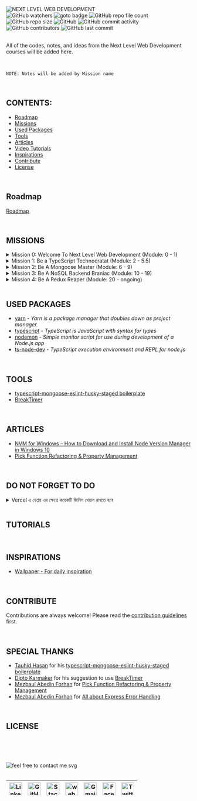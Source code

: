 <img loading="lazy" src="https://readme-typing-svg.demolab.com?font=Poppins&weight=700&size=24&duration=1&pause=1&color=EB008B&center=true&vCenter=true&repeat=false&width=370&height=40&lines=NEXT+LEVEL+WEB+DEVELOPMENT" alt="NEXT LEVEL WEB DEVELOPMENT" />

<!-- repository summary badges start -->
<div>
    <img alt="GitHub watchers" src="https://img.shields.io/github/watchers/montasim/Next-Level-Web-Development?&labelColor=EB008B&color=00B8B5">
    <img alt="goto badge" src="https://img.shields.io/github/search/montasim/Next-Level-Web-Development/goto?&labelColor=EB008B&color=00B8B5">
    <img alt="GitHub repo file count" src="https://img.shields.io/github/directory-file-count/montasim/Next-Level-Web-Development?&labelColor=EB008B&color=00B8B5">
    <img alt="GitHub repo size" src="https://img.shields.io/github/repo-size/montasim/Next-Level-Web-Development?&labelColor=EB008B&color=00B8B5">
    <img alt="GitHub" src="https://img.shields.io/github/license/montasim/Next-Level-Web-Development?&labelColor=EB008B&color=00B8B5">
    <img alt="GitHub commit activity" src="https://img.shields.io/github/commit-activity/w/montasim/Next-Level-Web-Development?&labelColor=EB008B&color=00B8B5">
    <img alt="GitHub contributors" src="https://img.shields.io/github/contributors/montasim/Next-Level-Web-Development?&labelColor=EB008B&color=00B8B5">
    <img alt="GitHub last commit" src="https://img.shields.io/github/last-commit/montasim/Next-Level-Web-Development?&labelColor=EB008B&color=00B8B5">
</div>
<!-- repository summary badges end -->

<br/>

All of the codes, notes, and ideas from the Next Level Web Development courses will be added here.

<br/>

```
NOTE: Notes will be added by Mission name
```

<br/>

## CONTENTS:
  - [Roadmap](#roadmap)
  - [Missions](#missions)
  - [Used Packages](#used-packages)
  - [Tools](#tools)
  - [Articles](#articles)
  - [Video Tutorials](#tutorials)
  - [Inspirations](#inspirations)
  - [Contribute](#contribute)
  - [License](#license)

<br/>

## Roadmap

[Roadmap](./media/pdf/Next%20Level%20Web%20Development.pdf)

<br/>

## MISSIONS

<details>
    <summary> Mission 0: Welcome To Next Level Web Development (Module: 0 - 1) </summary>
    <br/>
    
</details>

<details>
    <summary> Mission 1: Be a TypeScript Technocratat (Module: 2 - 5.5) </summary>
    <ol>
        <li>
            <a href="./missions/mission-1/module-2/notes.md"> Module 2: Explore Basic Types of TypeScript </a>
        </li>
        <li>
            <a href="./missions/mission-1/module-3/notes.md"> Module 3: Explore Advance Types of TypeScript </a>
        </li>
        <li>
            <a href="./missions/mission-1/module-4/notes.md"> Module 4: Object-Oriented Programming in TypeScript </a>
        </li>
        <li>
            <a href="./missions/mission-1/module-5/notes.md"> Module 5 Assignment 1 </a>
        </li>
        <li>
            <a href="./missions/mission-1/module-5.5/notes.md"> Module 5.5: Bonus Module </a>
        </li>
    </ol>
</details>

<details>
    <summary> Mission 2: Be A Mongoose Master (Module: 6 - 9) </summary>
    <ol>
        <li>
            <a href="./missions/mission-2/module-6/notes.md"> Module 6: Installation and Explore Read and Write Queries </a>
        </li>
        <li>
            <a href="./missions/mission-2/module-7/notes.md"> Module 7: Explore Mongoose More Queries </a>
        </li>
        <li>
            <a href="./missions/mission-2/module-8/notes.md"> Module 8: MongoDB Aggregation Framework and Indexing </a>
        </li>
        <li>
            <a href="./missions/mission-2/module-8.5/notes.md"> Module 8.5: Simple Mongoose Practice </a>
        </li>
        <li>
            <a href="./missions/mission-2/module-9/notes.md"> Module 9: Assignment 2 </a>
        </li>
    </ol>
</details>

<details>
    <summary> Mission 3: Be A NoSQL Backend Braniac (Module: 10 - 19) </summary>
    <ol>
        <li>
            <a href="./missions/mission-3/module-10/notes.md"> Module 10: SDLC, Requirement Analysis and Project Setup </a>
        </li>
        <li>
            <a href="./missions/mission-3/module-11/notes.md"> Module 11: How to setup and organize your project professionally </a>
        </li>
        <li>
            <a href="./missions/mission-3/module-12/notes.md"> Module 12: Building The Auth Service Part 2 </a>
        </li>
        <li>
            <a href="./missions/mission-3/module-13/notes.md"> Module 13: Error handling, Zod, Pagination & Academic Semester </a>
        </li>
        <li>
            <a href="./missions/mission-3/module-14/notes.md"> Module 14: Pagination, Filtering, Complete Academic Semester </a>
        </li>
        <li>
            <a href="./missions/mission-3/module-15/notes.md"> Module 15: Complete Student Module, Implement Transaction and Rollback, Practice Faculty Module </a>
        </li>
        <li>
            <a href="./missions/mission-3/module-15.5/notes.md"> Module 15.5: Practice Day </a>
        </li>
        <li>
            <a href="./missions/mission-3/module-16/notes.md"> Module 16: Assignment 3 </a>
        </li>
        <li>
            <a href="./missions/mission-3/module-17/notes.md"> Module 17: Implement Authentication & Authorization using JWT </a>
        </li>
        <li>
            <a href="./missions/mission-3/module-18/notes.md"> Module 18: Assignment 4 </a>
        </li>
        <li>
            <a href="./missions/mission-1/module-19/notes.md"> Module 19: Complete Update Password System </a>
        </li>
    </ol>
</details>

<details>
    <summary> Mission 4: Be A Redux Reaper (Module: 20 - ongoing) </summary>
    <ol>
        <li>
            <a href="./missions/mission-4/module-20/notes.md"> Module 20: Get started with Redux. A deep dive into Redux's philosophy </a>
        </li>
        <li>
            <a href="./missions/mission-4/module-21/notes.md"> Module 21: Hands on State Management & Crud Operation </a>
        </li>
    </ol>
</details>

<br/>

## USED PACKAGES

- [yarn](https://yarnpkg.com/) - *Yarn is a package manager that doubles down as project manager.*
- [typescript](https://www.typescriptlang.org/) - *TypeScript is JavaScript with syntax for types*
- [nodemon](https://nodemon.io/) - *Simple monitor script for use during development of a Node.js app*
- [ts-node-dev](https://www.npmjs.com/package/ts-node-dev) - *TypeScript execution environment and REPL for node.js*

<br/>

## TOOLS

- [typescript-mongoose-eslint-husky-staged boilerplate](https://github.com/tauhid-hasan-dev/typescript-mongo-mongoose-express-server-with-eslint-prettier-husky-lint-staged)
- [BreakTimer](https://breaktimer.app/#download)

<br/>

## ARTICLES

- [NVM for Windows – How to Download and Install Node Version Manager in Windows 10](https://www.freecodecamp.org/news/nvm-for-windows-how-to-download-and-install-node-version-manager-in-windows-10/)
- [Pick Function Refactoring & Property Management](./articles/pick-function-refactoring-property-management.md)

<br/>

## DO NOT FORGET TO DO

<details>
    <summary> Vercel এ ডেপ্লয় এর ক্ষেত্রে কয়েকটি জিনিস খেয়াল রাখতে হবে </summary>
    <br/>
Vercel এ ডেপ্লয় এর ক্ষেত্রে কয়েকটি জিনিস খেয়াল রাখতে হবে

- tsconfig.json এর মধ্যে
```jsx
"module": "commonjs" */* Specify what module code is generated. */*,
"rootDir": "./src" */* Specify the root folder within your source files. */*,
"outDir": "./dist" */* Specify an output folder for all emitted files. */*,
```
এই কনফিগটি add করে নিতে হবে যদি আগে থেকে করা না থাকে
- package.json এর মধ্যে
```jsx
"scripts": {
    "dev": "ts-node-dev --respawn --transpile-only src/server.ts",
    "start": "node dist/server.js",
    "build": "tsc"
}
```
- প্রজেক্টের রুট এর মধ্যে vercel.json ফাইল বানিইয়ে নিতে হবে
```jsx
{

    "version": 2,
        "builds": [
        {
            "src": "dist/server.js",
            "use": "@vercel/node"
        }
    ],
        "routes": [
        {
            "src": "/(.*)",
            "dest": "dist/server.js"
        }
    ]
}
```
এরপর Cli দিয়ে deploy করে নিলেই কাজ শেষ , সার্ভার রেডি
</details>

<br/>

## TUTORIALS

<br/>

## INSPIRATIONS

- [Wallpaper - For daily inspiration](./media/images/inspiration-wallpaper.jpeg)

<br/>

## CONTRIBUTE

Contributions are always welcome!
Please read the [contribution guidelines](contributing.md) first.

<br/>

## SPECIAL THANKS

- [Tauhid Hasan](https://github.com/tauhid-hasan-dev) for his [typescript-mongoose-eslint-husky-staged boilerplate](https://github.com/tauhid-hasan-dev/typescript-mongo-mongoose-express-server-with-eslint-prettier-husky-lint-staged)
- [Dipto Karmaker](https://www.facebook.com/dipto.karmaker.9) for his suggestion to use [BreakTimer](https://breaktimer.app/#download)
- [Mezbaul Abedin Forhan](https://www.facebook.com/groups/196275986482127/user/100051687471216/?__cft__[0]=AZUHgThDMuNrBxWNfQMNWGsF5OF3rKdgg2DbSG3mrAe6uRnaNCNRBYD3oZ2M9U25njZjOZMMeJWUzXEMn5mWDJJIjezco9JFGBzE86Trm1__fo6EIAdKiPedc4GFe5XT0ZqJi8Mjj7PQ1jhbjFbj_ygt&__tn__=-UC%2CP-R) for [Pick Function Refactoring & Property Management](./articles/pick-function-refactoring-property-management.md)
- [Mezbaul Abedin Forhan](https://www.facebook.com/groups/196275986482127/user/100051687471216/?__cft__[0]=AZUHgThDMuNrBxWNfQMNWGsF5OF3rKdgg2DbSG3mrAe6uRnaNCNRBYD3oZ2M9U25njZjOZMMeJWUzXEMn5mWDJJIjezco9JFGBzE86Trm1__fo6EIAdKiPedc4GFe5XT0ZqJi8Mjj7PQ1jhbjFbj_ygt&__tn__=-UC%2CP-R) for [All about Express Error Handling](./articles/all-about-express-error-handling.md)

<br/>

## LICENSE

<br/>
<br/>
<br/>
<br/>

<!-- feel free to contact me text start -->
<div> 
    <img loading="lazy" src="https://readme-typing-svg.demolab.com?font=Poppins&weight=600&size=21&duration=1&pause=1&color=00B8B5&center=true&vCenter=true&repeat=false&width=370&height=21&lines=FEEL+FREE+TO+CONTACT+ME+ANYTIME" alt="feel free to contact me svg" />
</div>
<!-- feel free to contact me text end -->

<br/>

<!-- social media links start -->
<table>
    <thead align="center">
        <tr>
            <th>
                <a href="https://www.linkedin.com/in/montasim">
                    <img alt="Linkedin icon" src="https://cdn.simpleicons.org/linkedin" width="35px">
                </a>
            </th>
            <th>
                <a href="https://www.github.com/montasim">
                    <img alt="GitHub icon" src="https://cdn.simpleicons.org/github/white" width="35px">
                </a>
            </th>
            <th>
                <a href="https://stackoverflow.com/users/20348607/montasim">
                    <img alt="StackOverflow icon" src="https://cdn.simpleicons.org/stackoverflow" width="35px">
                </a>
            </th>
            <th>
                <a href="https://montasim-dev.web.app/">
                    <img alt="web icon" src="https://cdn.simpleicons.org/googlechrome" width="35px">
                </a>
            </th>
            <th>
                <a href="mailto:montasimmamun@gmail.com">
                    <img alt="Gmail icon" src="https://cdn.simpleicons.org/gmail" width="35px">
                </a>
            </th>
            <th>
                <a href="https://www.facebook.com/montasimmamun/">
                    <img alt="Facebook icon" src="https://cdn.simpleicons.org/facebook" width="35px">
                </a>
            </th>
            <th>
                <a href="https://twitter.com/montasimmamun">
                    <img alt="Twitter icon" src="https://cdn.simpleicons.org/twitter" width="35px">
                </a>
            </th>
        </tr>
    </thead>
</table>
<!-- social media links end -->
<!-- connect with me end -->

<br/>
<br/>
<br/>
